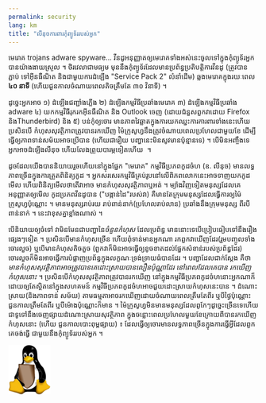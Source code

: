```yaml
---
permalink: security
lang: km
title: "លី​នុច​ការ​ពារ​កុំ​ព្យូទ័រ​របស់​អ្នក​"
---
```


មេរោគ​ trojans  adware spyware... វីន​ដូ​អនុញ្ញាត​ឲ្យ​មេ​រោគ​ទាំង​អស់​នេះ​ចូល​ទៅ​ក្នុង​ 
កុំព្យូទ័រ​អ្នក​បាន​យ៉ាង​ងាយ​ស្រួល​ ។ ថិរ​វេលា​ជា​មធ្យម​ មុន​នឹង​កុំព្យូទ័រ​ដែល​មាន​​ប្រព័ន្ធ​ប្រតិបត្តិការ​វីន​ដូ (ត្រូវ​បាន​ភ្ជាប់​ 
ទៅ​អ៊ីន​ធឺណិត​ និង​ជា​មួយ​ការ​ដំឡើង​ "Service Pack 2" លំនាំ​ដើម​) ឆ្លង​ 
មេរោគ​​ក្នុង​​​រយៈ​ពេល​<b>៤០ នាទី</b> (ហើយ​ជួន​កាល​ចំណាយ​ពេល​តិច​ត្រឹម​តែ​ ៣០ វិនាទី) ។

ដូច្នេះ​អ្នក​អាច​ ១) ដំឡើងជញ្ជាំង​ភ្លើង​ ២) ដំឡើង​កម្មវិធី​ប្រឆាំង​មេរោគ ៣) 
ដំឡើង​កម្មវិធី​ប្រឆាំង​ adware  ៤) យក​កម្មវិធី​រុក​រក​អ៊ីន​ធឺណិត​ និង​ Outlook ចេញ​ 
(ដោយ​ជំនួស​ពួក​វា​ដោយ​ Firefox និង​ Thunderbird) និង​ ៥) បន់​កុំ​ឲ្យ​ចោរ​ 
មាន​ភាព​វៃ​ឆ្លាត​ក្នុង​ការ​យក​ឈ្នះ​ការ​ការពារ​ទាំង​នេះ​ ហើយ​​ប្រសិន​បើ​​ 
កំហុស​សុវត្ថិភាព​ត្រូវ​បាន​រក​ឃើញ​ ម៉ៃក្រូសូហ្វនឹង​ត្រូវ​ចំណាយ​​ពេល​​ប្រហែល​ជា​​មួយ​ខែ​ ដើម្បី​ធ្វើ​ឲ្យ​ 
ភាព​ទាន់​សម័យ​អាច​ប្រើ​បាន​​ (ហើយ​ជា​រឿយ​ បញ្ហា​នេះ​មិន​សូវ​មាន​ប៉ុន្មាន​ទេ​) ។ បើ​មិនអញ្ចឹង​ទេ​ អ្នក​ 
អាច​ដំឡើង​លីនុច​ ហើយ​​លែង​ព្រួយ​បារម្ភ​​​​ទៀត​ហើយ  ។

ដូច​ដែល​យើង​បាន​និយាយ​រួច​ហើយ​នៅ​ក្នុង​ផ្នែក​ "មេ​រោគ"  កម្មវិធី​ប្រភព​កូដ​ចំហ (ឧ. 
លីនុច​) មាន​លទ្ធ​ភាព​ច្រើន​ក្នុង​ការ​ត្រួត​ពិនិត្យ​កូដ​​ ។ អ្នក​សរសេរ​កម្មវិធី​គ្រប់​រូប​នៅ​លើ​ពិភព​ 
លោក​នេះ​អាច​ទាញ​យក​កូដ​​ ​មើល​ ហើយ​​ពិនិត្យ​​មើល​ថា​តើ​វា​អាច​ 
មាន​កំហុស​សុវត្ថិភាព​​ឬ​អត់​ ។ ម្យ៉ាង​វិញ​ទៀត​ មនុស្ស​ដែល​គេ​​អនុញ្ញាត​ឲ្យ​មើល​ 
កូដ​ប្រភព​វីន​ដូ​បាន​ ("បង្កាន់​ដៃ​"របស់​វា​) គឺ​មាន​តែ​ក្រុម​មនុស្ស​ដែល​ធ្វើ​ការ​ឲ្យម៉ៃក្រូសូហ្វ​​ប៉ុណ្ណោះ ។ 
មាន​មនុស្ស​រាប់​រយ​ រាប់​ពាន់​នាក់​ (ប្រហែល​រាប់​លាន​) ប្រឆាំង​នឹង​ក្រុម​​មនុស្ស​ 
ពីរ​បី​ពាន់​នាក់​ ។ នេះ​វា​​ខុស​គ្នា​ខ្លាំង​ណាស់ ។

បើ​និយាយ​ឲ្យ​ចំ​ទៅ​ វា​មិន​មែន​​ជា​បញ្ហា​នៃ​<i>​ចំនួន​កំហុស</i> ដែល​ប្រព័ន្ធ​
មាន​នោះ​​ទេ​ បើ​ប្រៀប​ធៀប​ទៅ​នឹង​រឿង​​ផ្សេងៗ​​ទៀត​ ។ ប្រសិន​​បើ​មាន​កំហុស​ច្រើន​ ហើយ​​​ពុំ​ទាន់​មាន​​អ្នក​ណា​ 
រក​ពួក​វា​ឃើញ​ដែរ​  (រួម​បញ្ចូលទាំង​​ចោរ​​លួច​) ឬ​បើ​មាន​កំហុស​តិច​តួច​ (ពួក​វា​ 
ក៏​មិន​អាច​ធ្វើ​ឲ្យ​ខូច​ខាត​ដល់​ផ្នែក​សំខាន់​របស់​ប្រព័ន្ធ​ដែរ​) ចោរលួច​ក៏​មិន​អាច​ 
ធ្វើ​ការ​បំផ្លាញ​ប្រព័ន្ធ​ក្នុង​លក្ខណៈ​ទ្រង់​ទ្រាយ​ធំ​បាន​ដែរ​ ។ បញ្ហា​ដែល​ជាក់​ស្តែង ​​គឺ​ថា<i>​មាន​កំហុស​
សុវត្ថិភាព​អាច​ត្រូវ​បាន​គេ​ដោះ​ស្រាយ​បាន​លឿន​ប៉ុណ្ណា​ដែរ​ នៅ​ពេល​ដែល​គេ​បាន​
រក​ឃើញ​កំហុស​នោះ​</i> ។ ប្រសិន​បើ​កំហុស​សុវត្ថិភាព​ត្រូវ​បាន​រក​ឃើញ​ 
នៅ​ក្នុង​កម្ម​វិធី​ប្រភព​កូដ​ចំហនោះ​ អ្នក​ណា​ក៏​ដោយ​ឲ្យ​តែ​ស្ថិត​នៅ​ក្នុង​សហគមន៍​ 
កម្ម​វិធី​ប្រភព​កូដ​ចំហ​អាច​ជួយ​​​ដោះ​ស្រាយ​កំហុស​នេះ​បាន​ ។ ដំណោះ​ស្រាយ​ (និង​ភាព​ទាន់​ 
សម័យ​) តាម​​ធម្មតា​អាច​រក​ឃើញ​​ដោយ​ចំណាយ​ពេល​ត្រឹម​តែ​​ពីរ​ ឬ​បី​ថ្ងៃ​ប៉ុណ្ណោះ ជួន​កាល​ត្រឹម​តែ​ពីរ ឬ​​បី​ម៉ោង​ប៉ុណ្ណោះ​ក៏មាន ។ 
ម៉ៃក្រូសូហ្វ​មិន​មានមនុស្ស​ដែល​ពូកែ​ៗ​ដូច្នេះ​ច្រើន​ទេ​ ហើយ​ជា​ទូទៅ​​នឹង​ចេញ​ផ្សាយដំណោះ​ស្រាយ​សុវត្ថិភាព​
ក្នុង​ចន្លោះ​ពេល​ប្រហែល​មួយ​ខែ​ ក្រោយ​ពី​បាន​រក​ឃើញ​កំហុស​នោះ​  (ហើយ​ 
ជួន​កាល​បោះ​ពុម្ព​ផ្សាយ​) ៖ ដែល​ធ្វើ​ឲ្យ​ចោរ​មាន​លទ្ធ​ភាព​ច្រើន​ក្នុង​ការ​ធ្វើ​អ្វី​ដែល​​ពួក​គេ​ចង់​ធ្វើ​ 
ជា​មួយ​នឹង​កុំ​ព្យូទ័រ​របស់​អ្នក​ ។

<img src="/img/security_thumb.png" />




